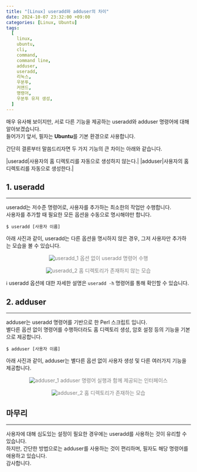 ```yaml
---
title: "[Linux] useradd와 adduser의 차이"
date: 2024-10-07 23:32:00 +09:00
categories: [Linux, Ubuntu]
tags:
  [
    linux,
    ubuntu,
    cli,
    command,
    command line,
    adduser,
    useradd,
    리눅스,
    우분투,
    커맨드,
    명령어,
    우분투 유저 생성,
  ]
---
```


매우 유사해 보이지만, 서로 다른 기능을 제공하는 useradd와 adduser 명령어에 대해 알아보겠습니다.  
들어가기 앞서, 필자는 **Ubuntu**를 기본 환경으로 사용합니다.  

간단히 결론부터 말씀드리자면 두 가지 기능의 큰 차이는 아래와 같습니다.  

|useradd|사용자의 홈 디렉토리를 자동으로 생성하지 않는다.|
|adduser|사용자의 홈 디렉토리를 자동으로 생성한다.|

## 1. useradd
---
useradd는 저수준 명령어로, 사용자를 추가하는 최소한의 작업만 수행합니다.  
사용자를 추가할 때 필요한 모든 옵션을 수동으로 명시해야만 합니다.
```shell
$ useradd [사용자 이름]
```
아래 사진과 같이, useradd는 다른 옵션을 명시하지 않은 경우, 그저 사용자만 추가하는 모습을 볼 수 있습니다.  

<p align="center" style="color:gray">
  <img src="https://github.com/user-attachments/assets/942ee5c5-72f2-442d-b912-5a59c9abeb8c" alt="useradd_1" />
  옵션 없이 useradd 명령어 수행
</p>

<p align="center" style="color:gray">
  <img src="https://github.com/user-attachments/assets/c0bc52f9-c040-44ec-b41e-654e9c2a93d8" alt="useradd_2" />
  홈 디렉토리가 존재하지 않는 모습
</p>

ℹ️ useradd 옵션에 대한 자세한 설명은 `useradd -h` 명령어를 통해 확인할 수 있습니다.  

## 2. adduser
---
adduser는 useradd 명령어를 기반으로 한 Perl 스크립트 입니다.  
별다른 옵션 없이 명령어를 수행하더라도 홈 디렉토리 생성, 암호 설정 등의 기능을 기본으로 제공합니다.  
```shell
$ adduser [사용자 이름]
```
아래 사진과 같이, adduser는 별다른 옵션 없이 사용자 생성 및 다른 여러가지 기능을 제공합니다.  

<p align="center" style="color:gray">
  <img src="https://github.com/user-attachments/assets/ca0c66a1-4ce3-41cd-88fb-8041184d0da8" alt="adduser_1" />
  adduser 명령어 실행과 함께 제공되는 인터페이스
</p>

<p align="center" style="color:gray">
  <img src="https://github.com/user-attachments/assets/77d20f4c-42c3-4955-9e49-aadab3dd3e9a" alt="adduser_2" />
  홈 디렉토리가 존재하는 모습
</p>

## 마무리
---
사용자에 대해 심도있는 설정이 필요한 경우에는 useradd를 사용하는 것이 유리할 수 있습니다.  
하지만, 간단한 방법으로는 adduser를 사용하는 것이 편리하며, 필자도 해당 명령어를 애용하고 있습니다.  
감사합니다.  
